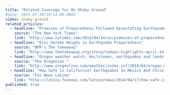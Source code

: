 ```yaml
---
title: "Related Coverage for On Shaky Ground"
#date: 2015-07-28T19:14:00.000Z
video: shaky-ground
related_articles:
  - headline: "Promises of Preparedness Followed Devastating Earthquakes. And Yet."
    source: "The New York Times"
    link: "http://www.nytimes.com/2014/04/14/us/promises-of-preparedness-followed-devastating-earthquakes-and-yet.html?_r=1"
  - headline: "Eric German Weighs in Earthquake Preparedness"
    source: "NPR's The Takeaway"
    link: "http://www.thetakeaway.org/story/todays-highlights-april-14-2014/"
  - headline: "Oregon weather watch: Hailstones, earthquakes and landslides"
    source: "The Oregonian "
    link: "http://www.oregonlive.com/weather/index.ssf/2014/04/oregon_weather_watch_hailstone.html"
  - headline: "How Safe Is California? Earthquakes In Mexico And Chile Raise Questions About Preparedness"
    source: "Fox News Latino"
    link: "http://latino.foxnews.com/latino/news/2014/04/17/how-safe-is-california-earthquakes-in-chile-and-nicaragua-raise-questions-about/"
published: true
---
```


